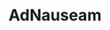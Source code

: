 ---
codehost: https://github.com/https://github.com/dhowe/AdNauseam
logohandle: adnauseamio
sort: adnauseam
title: AdNauseam
website: https://adnauseam.io/
---